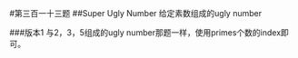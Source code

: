 #第三百一十三题
##Super Ugly Number
给定素数组成的ugly number

###版本1
与2，3，5组成的ugly number那题一样，使用primes个数的index即可。